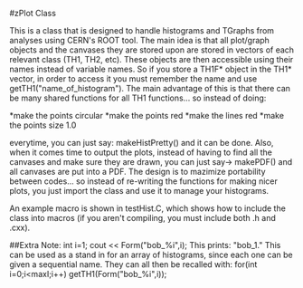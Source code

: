 #zPlot Class

This is a class that is designed to handle histograms and TGraphs from analyses using CERN's ROOT tool. The main idea is that all plot/graph objects and the canvases they are stored upon are stored in vectors of each relevant class (TH1, TH2, etc). These objects are then accessible using their names instead of variable names. So if you store a TH1F* object in the TH1* vector, in order to access it you must remember the name and use getTH1("name_of_histogram"). The main advantage of this is that there can be many shared functions for all TH1 functions... so instead of doing:

*make the points circular
*make the points red
*make the lines red
*make the points size 1.0

everytime, you can just say: makeHistPretty() and it can be done. Also, when it comes time to output the plots, instead of having to find all the canvases and make sure they are drawn, you can just say-> makePDF() and all canvases are put into a PDF. The design is to mazimize portability between codes... so instead of re-writing the functions for making nicer plots, you just import the class and use it to manage your histograms.

An example macro is shown in testHist.C, which shows how to include the class
into macros (if you aren't compiling, you must include both .h and .cxx).

##Extra Note:
int i=1;
cout << Form("bob_%i",i);
This prints: "bob_1." This can be used as a stand in for an array of histograms, since each one can be given a sequential name. They can all then be recalled with:
for(int i=0;i<maxI;i++) getTH1(Form("bob_%i",i));
